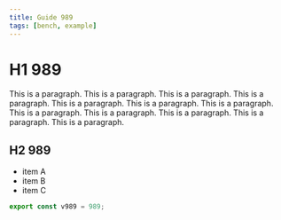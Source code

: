 ```yaml
---
title: Guide 989
tags: [bench, example]
---
```


# H1 989

This is a paragraph. This is a paragraph. This is a paragraph. This is a paragraph. This is a paragraph. This is a paragraph. This is a paragraph. This is a paragraph. This is a paragraph. This is a paragraph. This is a paragraph. This is a paragraph. 

## H2 989

- item A
- item B
- item C

```ts
export const v989 = 989;
```